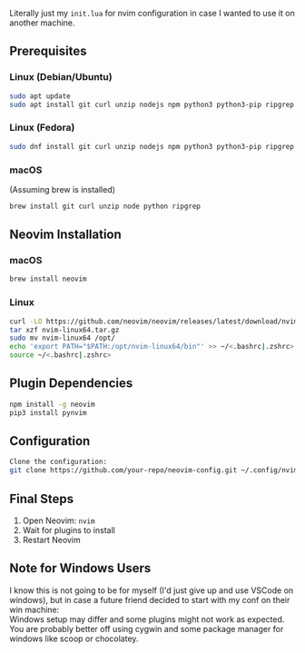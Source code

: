 Literally just my `init.lua` for nvim configuration in case I wanted to use it on another machine.
## Prerequisites

### Linux (Debian/Ubuntu)
```bash
sudo apt update
sudo apt install git curl unzip nodejs npm python3 python3-pip ripgrep
```

### Linux (Fedora)
```bash
sudo dnf install git curl unzip nodejs npm python3 python3-pip ripgrep
```

### macOS
(Assuming brew is installed)
```bash
brew install git curl unzip node python ripgrep
```

## Neovim Installation

### macOS 
```bash
brew install neovim
```

### Linux
```bash
curl -LO https://github.com/neovim/neovim/releases/latest/download/nvim-linux64.tar.gz
tar xzf nvim-linux64.tar.gz
sudo mv nvim-linux64 /opt/
echo 'export PATH="$PATH:/opt/nvim-linux64/bin"' >> ~/<.bashrc|.zshrc>
source ~/<.bashrc|.zshrc>
```

## Plugin Dependencies
```bash
npm install -g neovim
pip3 install pynvim
```

## Configuration
```bash
Clone the configuration:
git clone https://github.com/your-repo/neovim-config.git ~/.config/nvim
```

## Final Steps

1. Open Neovim: `nvim`
2. Wait for plugins to install
3. Restart Neovim

## Note for Windows Users

I know this is not going to be for myself (I'd just give up and use VSCode on windows), but in case a future friend decided to start with my conf on their win machine:
</br>
Windows setup may differ and some plugins might not work as expected. You are probably better off using cygwin and some package manager for windows like scoop or chocolatey.
